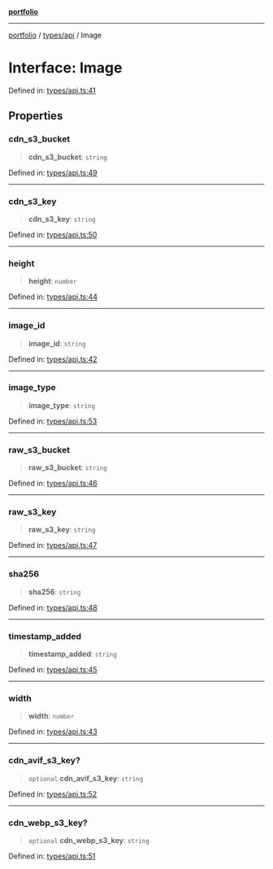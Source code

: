 [**portfolio**](../../../README.md)

***

[portfolio](../../../modules.md) / [types/api](../README.md) / Image

# Interface: Image

Defined in: [types/api.ts:41](https://github.com/tnorlund/Portfolio/blob/bcc8269a88b4909082c9fd8d4e4e7c7929beb1ce/portfolio/types/api.ts#L41)

## Properties

### cdn\_s3\_bucket

> **cdn\_s3\_bucket**: `string`

Defined in: [types/api.ts:49](https://github.com/tnorlund/Portfolio/blob/bcc8269a88b4909082c9fd8d4e4e7c7929beb1ce/portfolio/types/api.ts#L49)

***

### cdn\_s3\_key

> **cdn\_s3\_key**: `string`

Defined in: [types/api.ts:50](https://github.com/tnorlund/Portfolio/blob/bcc8269a88b4909082c9fd8d4e4e7c7929beb1ce/portfolio/types/api.ts#L50)

***

### height

> **height**: `number`

Defined in: [types/api.ts:44](https://github.com/tnorlund/Portfolio/blob/bcc8269a88b4909082c9fd8d4e4e7c7929beb1ce/portfolio/types/api.ts#L44)

***

### image\_id

> **image\_id**: `string`

Defined in: [types/api.ts:42](https://github.com/tnorlund/Portfolio/blob/bcc8269a88b4909082c9fd8d4e4e7c7929beb1ce/portfolio/types/api.ts#L42)

***

### image\_type

> **image\_type**: `string`

Defined in: [types/api.ts:53](https://github.com/tnorlund/Portfolio/blob/bcc8269a88b4909082c9fd8d4e4e7c7929beb1ce/portfolio/types/api.ts#L53)

***

### raw\_s3\_bucket

> **raw\_s3\_bucket**: `string`

Defined in: [types/api.ts:46](https://github.com/tnorlund/Portfolio/blob/bcc8269a88b4909082c9fd8d4e4e7c7929beb1ce/portfolio/types/api.ts#L46)

***

### raw\_s3\_key

> **raw\_s3\_key**: `string`

Defined in: [types/api.ts:47](https://github.com/tnorlund/Portfolio/blob/bcc8269a88b4909082c9fd8d4e4e7c7929beb1ce/portfolio/types/api.ts#L47)

***

### sha256

> **sha256**: `string`

Defined in: [types/api.ts:48](https://github.com/tnorlund/Portfolio/blob/bcc8269a88b4909082c9fd8d4e4e7c7929beb1ce/portfolio/types/api.ts#L48)

***

### timestamp\_added

> **timestamp\_added**: `string`

Defined in: [types/api.ts:45](https://github.com/tnorlund/Portfolio/blob/bcc8269a88b4909082c9fd8d4e4e7c7929beb1ce/portfolio/types/api.ts#L45)

***

### width

> **width**: `number`

Defined in: [types/api.ts:43](https://github.com/tnorlund/Portfolio/blob/bcc8269a88b4909082c9fd8d4e4e7c7929beb1ce/portfolio/types/api.ts#L43)

***

### cdn\_avif\_s3\_key?

> `optional` **cdn\_avif\_s3\_key**: `string`

Defined in: [types/api.ts:52](https://github.com/tnorlund/Portfolio/blob/bcc8269a88b4909082c9fd8d4e4e7c7929beb1ce/portfolio/types/api.ts#L52)

***

### cdn\_webp\_s3\_key?

> `optional` **cdn\_webp\_s3\_key**: `string`

Defined in: [types/api.ts:51](https://github.com/tnorlund/Portfolio/blob/bcc8269a88b4909082c9fd8d4e4e7c7929beb1ce/portfolio/types/api.ts#L51)
